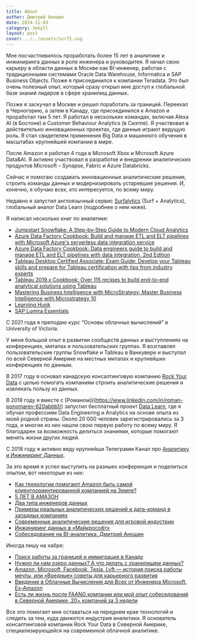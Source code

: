 ```yaml
---
title: About 
author: Дмитрий Аношин
date: 2024-11-03
category: Jekyll
layout: post
cover: ../../assets/surf2.svg
---
```


Мне посчастливилось проработать более 15 лет в аналитике и инжиниринга данных в роле инженера и руководитея. Я начал свою карьеру в области данных в Москве как BI-инженер, работая с традиционными системами Oracle Data Warehouse, Informatica и SAP Business Objects. Позже я присоединился к компании Teradata. Это был очень полезный опыт, который сразу открыл мне доступ к глобальной базе знаний лидеров в сфере хранилищ данных.

Позже я заскучал в Москве и решил поработать за границей. Переехал в Черногорию, а затем  в Канаду, где присоединился к Amazon и проработал там 5 лет. Я работал в нескольких командах, включая Alexa AI (в Бостоне) и Customer Behaviour Analytics (в Сиэтле). Я участвовал в действительно инновационных проектах, где данные играют ведущую роль. Я стал свидетелем применения Big Data и машинного обучения в масштабах крупнейшей компании в мире. 

После Amazon я работал 4 года в Microsoft Xbox и Microsoft Azure Data&AI. Я активно участвовал в разработке и внедрении аналитических продуктов Microsoft – Synapse, Fabric и Azure Databricks. 

Сейчас я помогаю создавать инновационные аналитические решения, строить команды данных и модернизировать устаревшие решения. И, конечно, я обучаю всех, кто интересуется, по всему миру. 

Недавно я запустил англоязычный сервис [Surfalytics](surfalytics.com) (Surf + Analytics), глобальный аналог Data Learn (подробнее о нем ниже).

Я написал несколько книг по аналитике:

- [Jumpstart Snowflake: A Step-by-Step Guide to Modern Cloud Analytics](https://www.amazon.com/Jumpstart-Snowflake-Step-Step-Analytics/dp/1484253272/ref=sr_1_1?crid=38JGF0SM61I5E&keywords=dmitry+anoshin&qid=1692685268&sprefix=dmitry+anoshin%2Caps%2C153&sr=8-1)
- [Azure Data Factory Cookbook: Build and manage ETL and ELT pipelines with Microsoft Azure's serverless data integration service](https://www.amazon.com/Azure-Data-Factory-Cookbook-integration/dp/1800565291/ref=sr_1_2?crid=38JGF0SM61I5E&keywords=dmitry+anoshin&qid=1692685311&sprefix=dmitry+anoshin%2Caps%2C153&sr=8-2)
- [Azure Data Factory Cookbook: Data engineers guide to build and manage ETL and ELT pipelines with data integration, 2nd Edition](https://www.amazon.com/Azure-Data-Factory-Cookbook-integration-ebook/dp/B0CD7ZHC3M/ref=sr_1_8?crid=38JGF0SM61I5E&keywords=dmitry+anoshin&qid=1692685311&sprefix=dmitry+anoshin%2Caps%2C153&sr=8-8)
- [Tableau Desktop Certified Associate: Exam Guide: Develop your Tableau skills and prepare for Tableau certification with tips from industry experts](https://www.amazon.com/Tableau-Desktop-Certified-Associate-certification/dp/1838984135/ref=sr_1_4?crid=38JGF0SM61I5E&keywords=dmitry+anoshin&qid=1692685311&sprefix=dmitry+anoshin%2Caps%2C153&sr=8-4)
- [Tableau 2019.x Cookbook: Over 115 recipes to build end-to-end analytical solutions using Tableau](https://www.amazon.com/Tableau-2019-x-Cookbook-end-end-ebook/dp/B07KSXD69Z/ref=sr_1_5?crid=38JGF0SM61I5E&keywords=dmitry+anoshin&qid=1692685311&sprefix=dmitry+anoshin%2Caps%2C153&sr=8-5)
- [Mastering Business Intelligence with MicroStrategy: Master Business Intelligence with Microstrategy 10](https://www.amazon.com/Mastering-Business-Intelligence-MicroStrategy-Anoshin-ebook/dp/B01DPR2EL2/ref=sr_1_3?crid=38JGF0SM61I5E&keywords=dmitry+anoshin&qid=1692685311&sprefix=dmitry+anoshin%2Caps%2C153&sr=8-3)
- [Learning Hunk](https://www.amazon.com/Learning-Hunk-Dmitry-Anoshin-ebook/dp/B010DY80MM/ref=sr_1_7?crid=38JGF0SM61I5E&keywords=dmitry+anoshin&qid=1692685311&sprefix=dmitry+anoshin%2Caps%2C153&sr=8-7)
- [SAP Lumira Essentials](https://www.amazon.com/SAP-Lumira-Essentials-Dmitry-Anoshin-ebook/dp/B014WIPC58/ref=sr_1_6?crid=38JGF0SM61I5E&keywords=dmitry+anoshin&qid=1692685311&sprefix=dmitry+anoshin%2Caps%2C153&sr=8-6)

С 2021 года я преподаю курс “Основы облачных вычислений” в University of Victoria.

У меня большой опыт в развитии сообществ данных и выступлениях на конференциях, митапах и пользовательских группах. Я возглавлял пользовательские группы Snowflake и Tableau в Ванкувере и выступал по всей Северной Америке на местных митапах и крупнейших конференциях по данным. 

В 2017 году я основал канадскую консалтинговую компанию [Rock Your Data](http://rockyourdata.cloud/) с целью помогать компаниям строить аналитические решения и извлекать пользу из данных. 

<!-- ![Выступаю в Mail.ru](/assets/presentation.jpeg "Выступаю в Mail.ru") -->

В 2019 году я вместе с [Романом]((https://www.linkedin.com/in/roman-ponomarev-620abbb1/) запустил бесплатный проект [Data Learn](https://datalearn.ru), где я обучал профессиям Data Engineering и Analytics на основе опыта из моей родной страны. Около 20 000 человек зарегистрировались за 3 года, и многие из них нашли свою первую работу по всему миру. Я благодарен за возможность делиться знаниями, которые помогают менять жизни других людей.

С 2018 году я активно веду крупнейши Телеграмм Канал про [Аналитику и Инжиниринг Данных](https://t.me/rockyourdata).

За это время я успел выступить на разныех конференция и поделиться опытом, вот некоторые из них:

- [Как технологии помогают Amazon быть самой клиентоориентированной компанией на Земле?](https://youtu.be/qhiZaQl_kbA)
- [5 ЛЕТ В АМАЗОН](https://youtu.be/1lUhmSPdIJs)
- [Два типа инженеров данных](https://youtu.be/3OwMq341zQs)
- [Примеры реальных аналитических решений и дата-команд в западных компаниях](https://youtu.be/OSn7IWhw0_s?feature=shared)
- [Современные аналитические решения для игровой индустрии](https://www.youtube.com/watch?v=tcTIQoo0I7Y)
- [Инжиниринг данных в «Майкрософт»](https://youtu.be/DrNUePy0gcY?feature=shared)
- [Собеседование на BI-аналитика: Дмитрий Аношин](https://youtu.be/5cZMy4t2Leo?feature=shared)

Иногда пишу на хабре:
- [Поиск работы за границей и иммиграция в Канаду](https://habr.com/ru/post/498988/)
- [Нужно ли нам озеро данных? А что делать с хранилищем данных?](https://habr.com/ru/post/485180/)
- [Amazon, Microsoft, Facebook, Tesla, Lyft — история поиска работы мечты, или «Вредные» советы для карьерного развития](https://habr.com/ru/post/552294/)
- [Введение в Облачные Вычисления для Всех от Инженера Microsoft, Ex-Amazon](https://habr.com/ru/post/585064/)
- [Есть ли жизнь после FAANG компании или мой опыт собеседований в Северной Америке, 20+ компаний за 3 недели](https://habr.com/ru/post/585144/)

Все это помогает мне оставаться на переднем крае технологий и следить за тем, куда движется индустрия аналитики. Я основатель консалтинговой компании Rock Your Data в Северной Америке, специализирующейся на современной облачной аналитике.
